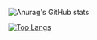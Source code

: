 
![Anurag's GitHub stats](https://github-readme-stats.vercel.app/api?username=Mohamed-Yahyaa&show_icons=true&theme=radical)

[![Top Langs](https://github-readme-stats.vercel.app/api/top-langs/?username=Mohamed-Yahyaa&layout=compact)](https://github.com/anuraghazra/github-readme-stats)
